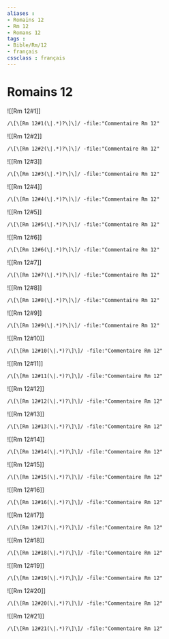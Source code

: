 ```yaml
---
aliases : 
- Romains 12
- Rm 12
- Romans 12
tags : 
- Bible/Rm/12
- français
cssclass : français
---
```


# Romains 12

![[Rm 12#1]]

```query
/\[\[Rm 12#1(\|.*)?\]\]/ -file:"Commentaire Rm 12"
```

![[Rm 12#2]]

```query
/\[\[Rm 12#2(\|.*)?\]\]/ -file:"Commentaire Rm 12"
```

![[Rm 12#3]]

```query
/\[\[Rm 12#3(\|.*)?\]\]/ -file:"Commentaire Rm 12"
```

![[Rm 12#4]]

```query
/\[\[Rm 12#4(\|.*)?\]\]/ -file:"Commentaire Rm 12"
```

![[Rm 12#5]]

```query
/\[\[Rm 12#5(\|.*)?\]\]/ -file:"Commentaire Rm 12"
```

![[Rm 12#6]]

```query
/\[\[Rm 12#6(\|.*)?\]\]/ -file:"Commentaire Rm 12"
```

![[Rm 12#7]]

```query
/\[\[Rm 12#7(\|.*)?\]\]/ -file:"Commentaire Rm 12"
```

![[Rm 12#8]]

```query
/\[\[Rm 12#8(\|.*)?\]\]/ -file:"Commentaire Rm 12"
```

![[Rm 12#9]]

```query
/\[\[Rm 12#9(\|.*)?\]\]/ -file:"Commentaire Rm 12"
```

![[Rm 12#10]]

```query
/\[\[Rm 12#10(\|.*)?\]\]/ -file:"Commentaire Rm 12"
```

![[Rm 12#11]]

```query
/\[\[Rm 12#11(\|.*)?\]\]/ -file:"Commentaire Rm 12"
```

![[Rm 12#12]]

```query
/\[\[Rm 12#12(\|.*)?\]\]/ -file:"Commentaire Rm 12"
```

![[Rm 12#13]]

```query
/\[\[Rm 12#13(\|.*)?\]\]/ -file:"Commentaire Rm 12"
```

![[Rm 12#14]]

```query
/\[\[Rm 12#14(\|.*)?\]\]/ -file:"Commentaire Rm 12"
```

![[Rm 12#15]]

```query
/\[\[Rm 12#15(\|.*)?\]\]/ -file:"Commentaire Rm 12"
```

![[Rm 12#16]]

```query
/\[\[Rm 12#16(\|.*)?\]\]/ -file:"Commentaire Rm 12"
```

![[Rm 12#17]]

```query
/\[\[Rm 12#17(\|.*)?\]\]/ -file:"Commentaire Rm 12"
```

![[Rm 12#18]]

```query
/\[\[Rm 12#18(\|.*)?\]\]/ -file:"Commentaire Rm 12"
```

![[Rm 12#19]]

```query
/\[\[Rm 12#19(\|.*)?\]\]/ -file:"Commentaire Rm 12"
```

![[Rm 12#20]]

```query
/\[\[Rm 12#20(\|.*)?\]\]/ -file:"Commentaire Rm 12"
```

![[Rm 12#21]]

```query
/\[\[Rm 12#21(\|.*)?\]\]/ -file:"Commentaire Rm 12"
```

